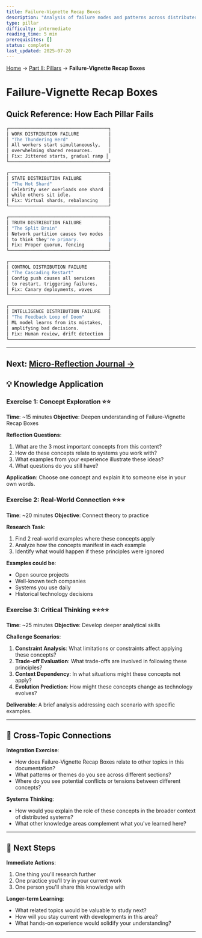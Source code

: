```yaml
---
title: Failure-Vignette Recap Boxes
description: "Analysis of failure modes and patterns across distributed systems"
type: pillar
difficulty: intermediate
reading_time: 5 min
prerequisites: []
status: complete
last_updated: 2025-07-20
---
```


<!-- Navigation -->
[Home](/) → [Part II: Pillars](/part2-pillars/) → **Failure-Vignette Recap Boxes**

# Failure-Vignette Recap Boxes

## Quick Reference: How Each Pillar Fails

```dockerfile
┌─────────────────────────────────────┐
│ WORK DISTRIBUTION FAILURE           │
│ "The Thundering Herd"               │
│ All workers start simultaneously,   │
│ overwhelming shared resources.      │
│ Fix: Jittered starts, gradual ramp │
└─────────────────────────────────────┘

┌─────────────────────────────────────┐
│ STATE DISTRIBUTION FAILURE          │
│ "The Hot Shard"                     │
│ Celebrity user overloads one shard  │
│ while others sit idle.              │
│ Fix: Virtual shards, rebalancing    │
└─────────────────────────────────────┘

┌─────────────────────────────────────┐
│ TRUTH DISTRIBUTION FAILURE          │
│ "The Split Brain"                   │
│ Network partition causes two nodes  │
│ to think they're primary.           │
│ Fix: Proper quorum, fencing         │
└─────────────────────────────────────┘

┌─────────────────────────────────────┐
│ CONTROL DISTRIBUTION FAILURE        │
│ "The Cascading Restart"             │
│ Config push causes all services     │
│ to restart, triggering failures.    │
│ Fix: Canary deployments, waves      │
└─────────────────────────────────────┘

┌─────────────────────────────────────┐
│ INTELLIGENCE DISTRIBUTION FAILURE   │
│ "The Feedback Loop of Doom"         │
│ ML model learns from its mistakes,  │
│ amplifying bad decisions.           │
│ Fix: Human review, drift detection  │
└─────────────────────────────────────┘
```

---

**Next**: [Micro-Reflection Journal →](reflection-journal.md)
---

## 💡 Knowledge Application

### Exercise 1: Concept Exploration ⭐⭐
**Time**: ~15 minutes
**Objective**: Deepen understanding of Failure-Vignette Recap Boxes

**Reflection Questions**:
1. What are the 3 most important concepts from this content?
2. How do these concepts relate to systems you work with?
3. What examples from your experience illustrate these ideas?
4. What questions do you still have?

**Application**: Choose one concept and explain it to someone else in your own words.

### Exercise 2: Real-World Connection ⭐⭐⭐
**Time**: ~20 minutes
**Objective**: Connect theory to practice

**Research Task**:
1. Find 2 real-world examples where these concepts apply
2. Analyze how the concepts manifest in each example
3. Identify what would happen if these principles were ignored

**Examples could be**:
- Open source projects
- Well-known tech companies
- Systems you use daily
- Historical technology decisions

### Exercise 3: Critical Thinking ⭐⭐⭐⭐
**Time**: ~25 minutes
**Objective**: Develop deeper analytical skills

**Challenge Scenarios**:
1. **Constraint Analysis**: What limitations or constraints affect applying these concepts?
2. **Trade-off Evaluation**: What trade-offs are involved in following these principles?
3. **Context Dependency**: In what situations might these concepts not apply?
4. **Evolution Prediction**: How might these concepts change as technology evolves?

**Deliverable**: A brief analysis addressing each scenario with specific examples.

---

## 🔗 Cross-Topic Connections

**Integration Exercise**:
- How does Failure-Vignette Recap Boxes relate to other topics in this documentation?
- What patterns or themes do you see across different sections?
- Where do you see potential conflicts or tensions between different concepts?

**Systems Thinking**:
- How would you explain the role of these concepts in the broader context of distributed systems?
- What other knowledge areas complement what you've learned here?

---

## 🎯 Next Steps

**Immediate Actions**:
1. One thing you'll research further
2. One practice you'll try in your current work
3. One person you'll share this knowledge with

**Longer-term Learning**:
- What related topics would be valuable to study next?
- How will you stay current with developments in this area?
- What hands-on experience would solidify your understanding?

---
